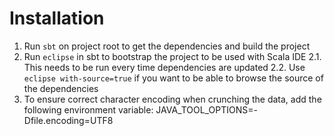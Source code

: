 # Installation

1. Run ```sbt``` on project root to get the dependencies and build the project
2. Run ```eclipse``` in sbt to bootstrap the project to be used with Scala IDE
2.1. This needs to be run every time dependencies are updated
2.2. Use ```eclipse with-source=true``` if you want to be able to browse the source of the dependencies
3. To ensure correct character encoding when crunching the data, add the following environment variable: JAVA_TOOL_OPTIONS=-Dfile.encoding=UTF8

